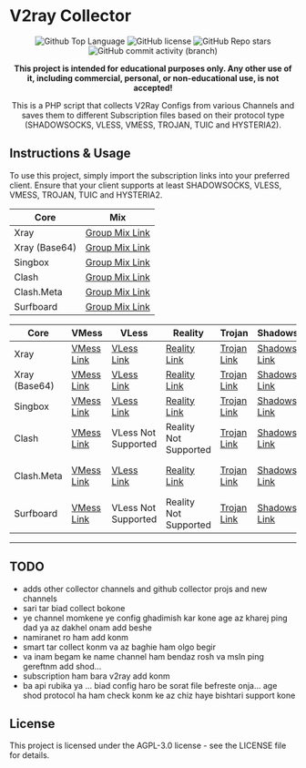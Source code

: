 # V2ray Collector

<p align="center">
  <img src="https://img.shields.io/github/languages/top/PacketCipher/TVC?color=5D6D7E" alt="Github Top Language">
  <img src="https://img.shields.io/github/license/PacketCipher/TVC?color=5D6D7E" alt="GitHub license">
  <img alt="GitHub Repo stars" src="https://img.shields.io/github/stars/PacketCipher/TVC">
  <img alt="GitHub commit activity (branch)" src="https://img.shields.io/github/commit-activity/t/PacketCipher/TVC">
</p>

<p align="center">
  <b>This project is intended for educational purposes only. Any other use of it, including commercial, personal, or non-educational use, is not accepted!</b>
</p>

<p align="center">This is a PHP script that collects V2Ray Configs from various Channels and saves them to different Subscription files based on their protocol type (SHADOWSOCKS, VLESS, VMESS, TROJAN, TUIC and HYSTERIA2).</p>

## Instructions & Usage

To use this project, simply import the subscription links into your preferred client. Ensure that your client supports at least SHADOWSOCKS, VLESS, VMESS, TROJAN, TUIC and HYSTERIA2.

| Core | Mix |
| --- | --- | 
| Xray | [Group Mix Link](https://raw.githubusercontent.com/PacketCipher/TVC/main/subscriptions/xray/normal/mix) |
| Xray (Base64) | [Group Mix Link](https://raw.githubusercontent.com/PacketCipher/TVC/main/subscriptions/xray/base64/mix) |
| Singbox | [Group Mix Link](https://raw.githubusercontent.com/PacketCipher/TVC/main/subscriptions/singbox/mix.json) |
| Clash | [Group Mix Link](https://raw.githubusercontent.com/PacketCipher/TVC/main/subscriptions/clash/mix) |
| Clash.Meta | [Group Mix Link](https://raw.githubusercontent.com/PacketCipher/TVC/main/subscriptions/meta/mix) | 
| Surfboard | [Group Mix Link](https://raw.githubusercontent.com/PacketCipher/TVC/main/subscriptions/surfboard/mix) |

| Core | VMess | VLess | Reality | Trojan | Shadowsocks | Tuic | Hysteria2 |
| --- | --- | --- | --- | --- | --- | --- | --- |
| Xray | [VMess Link](https://raw.githubusercontent.com/PacketCipher/TVC/main/subscriptions/xray/normal/vmess) | [VLess Link](https://raw.githubusercontent.com/PacketCipher/TVC/main/subscriptions/xray/normal/vless) | [Reality Link](https://raw.githubusercontent.com/PacketCipher/TVC/main/subscriptions/xray/normal/reality) | [Trojan Link](https://raw.githubusercontent.com/PacketCipher/TVC/main/subscriptions/xray/normal/trojan) | [Shadowsocks Link](https://raw.githubusercontent.com/PacketCipher/TVC/main/subscriptions/xray/normal/ss) | [Tuic Link](https://raw.githubusercontent.com/PacketCipher/TVC/main/subscriptions/xray/normal/tuic) | [Hysteria2 Link](https://raw.githubusercontent.com/PacketCipher/TVC/main/subscriptions/xray/normal/hy2) |
| Xray (Base64) | [VMess Link](https://raw.githubusercontent.com/PacketCipher/TVC/main/subscriptions/xray/base64/vmess) | [VLess Link](https://raw.githubusercontent.com/PacketCipher/TVC/main/subscriptions/xray/base64/vless) | [Reality Link](https://raw.githubusercontent.com/PacketCipher/TVC/main/subscriptions/xray/base64/reality) | [Trojan Link](https://raw.githubusercontent.com/PacketCipher/TVC/main/subscriptions/xray/base64/trojan) | [Shadowsocks Link](https://raw.githubusercontent.com/PacketCipher/TVC/main/subscriptions/xray/base64/ss) | [Tuic Link](https://raw.githubusercontent.com/PacketCipher/TVC/main/subscriptions/xray/base64/tuic) | [Hysteria2 Link](https://raw.githubusercontent.com/PacketCipher/TVC/main/subscriptions/xray/base64/hy2) |
| Singbox | [VMess Link](https://raw.githubusercontent.com/PacketCipher/TVC/main/subscriptions/singbox/vmess.json) | [VLess Link](hhttps://raw.githubusercontent.com/PacketCipher/TVC/main/subscriptions/singbox/vless.json) | [Reality Link](https://raw.githubusercontent.com/PacketCipher/TVC/main/subscriptions/singbox/reality.json) | [Trojan Link](https://raw.githubusercontent.com/PacketCipher/TVC/main/subscriptions/singbox/trojan.json) | [Shadowsocks Link](https://raw.githubusercontent.com/PacketCipher/TVC/main/subscriptions/singbox/ss.json) | [Tuic Link](https://raw.githubusercontent.com/PacketCipher/TVC/main/subscriptions/singbox/tuic.json) | [Hysteria2 Link](https://raw.githubusercontent.com/PacketCipher/TVC/main/subscriptions/singbox/hy3.json) |
| Clash | [VMess Link](https://raw.githubusercontent.com/PacketCipher/TVC/main/subscriptions/clash/vmess) | VLess Not Supported | Reality Not Supported | [Trojan Link](https://raw.githubusercontent.com/PacketCipher/TVC/main/subscriptions/clash/trojan) | [Shadowsocks Link](https://raw.githubusercontent.com/PacketCipher/TVC/main/subscriptions/clash/ss) | Tuic Not Supported | Hysteria2 Not Supported |
| Clash.Meta | [VMess Link](https://raw.githubusercontent.com/PacketCipher/TVC/main/subscriptions/meta/vmess) | [VLess Link](https://raw.githubusercontent.com/PacketCipher/TVC/main/subscriptions/meta/vless) | [Reality Link](https://raw.githubusercontent.com/PacketCipher/TVC/main/subscriptions/meta/reality) | [Trojan Link](https://raw.githubusercontent.com/PacketCipher/TVC/main/subscriptions/meta/trojan) | [Shadowsocks Link](https://raw.githubusercontent.com/PacketCipher/TVC/main/subscriptions/meta/ss) | Tuic Not Supported  | Hysteria2 Not Supported  |
| Surfboard | [VMess Link](https://raw.githubusercontent.com/PacketCipher/TVC/main/subscriptions/surfboard/vmess) | VLess Not Supported  | Reality Not Supported  | [Trojan Link](https://raw.githubusercontent.com/PacketCipher/TVC/main/subscriptions/surfboard/trojan) | [Shadowsocks Link](https://raw.githubusercontent.com/PacketCipher/TVC/main/subscriptions/surfboard/ss) | Tuic Not Supported  | Hysteria2 Not Supported  |


----

## TODO
- adds other collector channels and github collector projs and new channels
- sari tar biad collect bokone
- ye channel momkene ye config ghadimish kar kone age az kharej ping dad ya az dakhel onam add beshe
- namiranet ro ham add konm
- smart tar collect konm va az baghie ham olgo begir
- va inam begam ke name channel ham bendaz rosh va msln ping gereftnm add shod...
- subscription ham bara v2ray add konm
- ba api rubika ya ... biad config haro be sorat file befreste onja... age shod protocol ha ham check konm ke az chiz haye bishtari support kone

## License

This project is licensed under the AGPL-3.0 license - see the LICENSE file for details.

